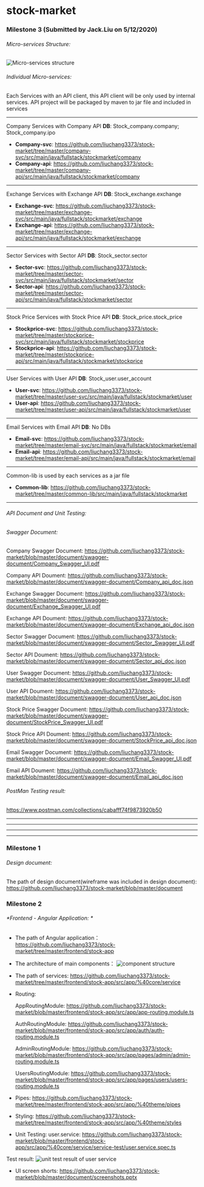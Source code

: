 # stock-market

### Milestone 3 (Submitted by Jack.Liu on 5/12/2020)

###### *Micro-services Structure:*  
![Micro-services structure](https://github.com/liuchang3373/stock-market/blob/master/document/micro-services-document/micro-services-structure.png "Micro-services structure")

###### Individual Micro-services:
Each Services with an API client, this API client will be only used by internal services. API project will be packaged by maven to jar file and included in services


------------
Company Services with Company API 
**DB**: Stock_company.company; Stock_company.ipo

- **Company-svc**: https://github.com/liuchang3373/stock-market/tree/master/company-svc/src/main/java/fullstack/stockmarket/company
- **Company-api**: https://github.com/liuchang3373/stock-market/tree/master/company-api/src/main/java/fullstack/stockmarket/company
------------
Exchange Services with Exchange API 
**DB**: Stock_exchange.exchange

- **Exchange-svc**: https://github.com/liuchang3373/stock-market/tree/master/exchange-svc/src/main/java/fullstack/stockmarket/exchange
- **Exchange-api**: https://github.com/liuchang3373/stock-market/tree/master/exchange-api/src/main/java/fullstack/stockmarket/exchange
------------
Sector Services with Sector API 
**DB**: Stock_sector.sector

- **Sector-svc**: https://github.com/liuchang3373/stock-market/tree/master/sector-svc/src/main/java/fullstack/stockmarket/sector
- **Sector-api**: https://github.com/liuchang3373/stock-market/tree/master/sector-api/src/main/java/fullstack/stockmarket/sector
------------
Stock Price Services with Stock Price API 
**DB**: Stock_price.stock_price

- **Stockprice-svc**: https://github.com/liuchang3373/stock-market/tree/master/stockprice-svc/src/main/java/fullstack/stockmarket/stockprice
- **Stockprice-api**: https://github.com/liuchang3373/stock-market/tree/master/stockprice-api/src/main/java/fullstack/stockmarket/stockprice
------------
User Services with User API 
**DB**: Stock_user.user_account

- **User-svc**: https://github.com/liuchang3373/stock-market/tree/master/user-svc/src/main/java/fullstack/stockmarket/user
- **User-api**: https://github.com/liuchang3373/stock-market/tree/master/user-api/src/main/java/fullstack/stockmarket/user
------------
Email Services with Email API 
**DB**: No DBs

- **Email-svc**: https://github.com/liuchang3373/stock-market/tree/master/email-svc/src/main/java/fullstack/stockmarket/email
- **Email-api**: https://github.com/liuchang3373/stock-market/tree/master/email-api/src/main/java/fullstack/stockmarket/email
------------
 Common-lib is used by each services as a jar file
 
- **Common-lib**: https://github.com/liuchang3373/stock-market/tree/master/common-lib/src/main/java/fullstack/stockmarket
------------
###### *API Document and Unit Testing:*
###### Swagger Document:
Company Swagger Document:  https://github.com/liuchang3373/stock-market/blob/master/document/swagger-document/Company_Swagger_UI.pdf

Company API Doument: https://github.com/liuchang3373/stock-market/blob/master/document/swagger-document/Company_api_doc.json

Exchange Swagger Document: https://github.com/liuchang3373/stock-market/blob/master/document/swagger-document/Exchange_Swagger_UI.pdf

Exchange API Doument: https://github.com/liuchang3373/stock-market/blob/master/document/swagger-document/Exchange_api_doc.json

Sector Swagger Document: https://github.com/liuchang3373/stock-market/blob/master/document/swagger-document/Sector_Swagger_UI.pdf

Sector API Doument: https://github.com/liuchang3373/stock-market/blob/master/document/swagger-document/Sector_api_doc.json

User Swagger Document: https://github.com/liuchang3373/stock-market/blob/master/document/swagger-document/User_Swagger_UI.pdf

User API Doument: https://github.com/liuchang3373/stock-market/blob/master/document/swagger-document/User_api_doc.json

Stock Price Swagger Document: https://github.com/liuchang3373/stock-market/blob/master/document/swagger-document/StockPrice_Swagger_UI.pdf

Stock Price API Doument: https://github.com/liuchang3373/stock-market/blob/master/document/swagger-document/StockPrice_api_doc.json

Email Swagger Document: https://github.com/liuchang3373/stock-market/blob/master/document/swagger-document/Email_Swagger_UI.pdf

Email API Doument: https://github.com/liuchang3373/stock-market/blob/master/document/swagger-document/Email_api_doc.json

###### PostMan Testing result:
https://www.postman.com/collections/cabafff74f9873920b50


*****************************************************************************************************
*****************************************************************************************************
*****************************************************************************************************
*****************************************************************************************************


### Milestone 1

###### *Design document:*  
The path of design document(wireframe was included in design document): 
https://github.com/liuchang3373/stock-market/blob/master/document


### Milestone 2

###### *Frontend - Angular Application: * 

- The path of Angular application：
https://github.com/liuchang3373/stock-market/tree/master/frontend/stock-app

- The architecture of main components：
![component structure](https://github.com/liuchang3373/stock-market/blob/master/document/component-structure.png "component structure")

- The path of services:
https://github.com/liuchang3373/stock-market/tree/master/frontend/stock-app/src/app/%40core/service

- Routing: 
    
    AppRoutingModule: https://github.com/liuchang3373/stock-market/blob/master/frontend/stock-app/src/app/app-routing.module.ts

    AuthRoutingModule: https://github.com/liuchang3373/stock-market/blob/master/frontend/stock-app/src/app/auth/auth-routing.module.ts

    AdminRoutingModule: https://github.com/liuchang3373/stock-market/blob/master/frontend/stock-app/src/app/pages/admin/admin-routing.module.ts

    UsersRoutingModule: https://github.com/liuchang3373/stock-market/blob/master/frontend/stock-app/src/app/pages/users/users-routing.module.ts


- Pipes: 
https://github.com/liuchang3373/stock-market/tree/master/frontend/stock-app/src/app/%40theme/pipes

- Styling: 
https://github.com/liuchang3373/stock-market/tree/master/frontend/stock-app/src/app/%40theme/styles

- Unit Testing:
user.service: https://github.com/liuchang3373/stock-market/blob/master/frontend/stock-app/src/app/%40core/service/service-test/user.service.spec.ts

Test result:
![unit test result of user service ](https://github.com/liuchang3373/stock-market/blob/master/document/unit-test-result.png "unit test result of user service ")

- UI screen shorts:
https://github.com/liuchang3373/stock-market/blob/master/document/screenshots.pptx
